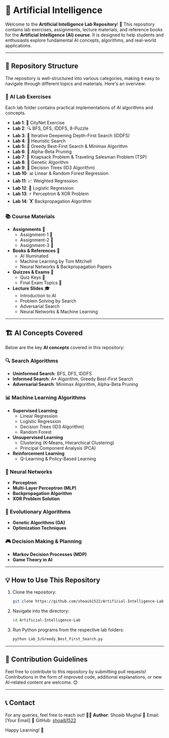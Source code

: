 
# 🤖 Artificial Intelligence

Welcome to the **Artificial Intelligence Lab Repository**! 🚀 This repository contains lab exercises, assignments, lecture materials, and reference books for the **Artificial Intelligence (AI) course**. It is designed to help students and enthusiasts explore fundamental AI concepts, algorithms, and real-world applications.

---

## 📂 Repository Structure

The repository is well-structured into various categories, making it easy to navigate through different topics and materials. Here's an overview:

### 🔬 AI Lab Exercises
Each lab folder contains practical implementations of AI algorithms and concepts. 

- **Lab 1**: 📌 CityNet Exercise
- **Lab 2**: 🔍 BFS, DFS, IDDFS, 8-Puzzle
- **Lab 3**: 🔄 Iterative Deepening Depth-First Search (IDDFS)
- **Lab 4**: 🧠 Heuristic Search
- **Lab 5**: 🤖 Greedy Best-First Search & Minimax Algorithm
- **Lab 6**: 🌳 Alpha-Beta Pruning
- **Lab 7**: 🎒 Knapsack Problem & Traveling Salesman Problem (TSP)
- **Lab 8**: 🧬 Genetic Algorithm
- **Lab 9**: 🌲 Decision Trees (ID3 Algorithm)
- **Lab 10**: 📊 Linear & Random Forest Regression
- **Lab 11**: 📈 Weighted Regression
- **Lab 12**: 🔄 Logistic Regression
- **Lab 13**: ⚡ Perceptron & XOR Problem
- **Lab 14**: 🏋️ Backpropagation Algorithm

### 📚 Course Materials
- **Assignments** 📄
  - Assignment-1 📑
  - Assignment-2 📑
  - Assignment-3 📑
- **Books & References** 📖
  - AI Illuminated
  - Machine Learning by Tom Mitchell
  - Neural Networks & Backpropagation Papers
- **Quizzes & Exams** 📝
  - Quiz Keys 📜
  - Final Exam Topics 🎯
- **Lecture Slides** 🎓
  - Introduction to AI
  - Problem Solving by Search
  - Adversarial Search
  - Neural Networks & Machine Learning

---

## 🏗️ AI Concepts Covered
Below are the key **AI concepts** covered in this repository:

### 🔍 Search Algorithms
- **Uninformed Search**: BFS, DFS, IDDFS
- **Informed Search**: A* Algorithm, Greedy Best-First Search
- **Adversarial Search**: Minimax Algorithm, Alpha-Beta Pruning

### 📊 Machine Learning Algorithms
- **Supervised Learning**
  - Linear Regression
  - Logistic Regression
  - Decision Trees (ID3 Algorithm)
  - Random Forest
- **Unsupervised Learning**
  - Clustering (K-Means, Hierarchical Clustering)
  - Principal Component Analysis (PCA)
- **Reinforcement Learning**
  - Q-Learning & Policy-Based Learning

### 🧠 Neural Networks
- **Perceptron**
- **Multi-Layer Perceptron (MLP)**
- **Backpropagation Algorithm**
- **XOR Problem Solution**

### 🧬 Evolutionary Algorithms
- **Genetic Algorithms (GA)**
- **Optimization Techniques**

### 🎮 Decision Making & Planning
- **Markov Decision Processes (MDP)**
- **Game Theory in AI**

---

## 💡 How to Use This Repository
1. Clone the repository:
   ```bash
   git clone https://github.com/shoaib1522/Artificial-Intelligence-Lab.git
   ```
2. Navigate into the directory:
   ```bash
   cd Artificial-Intelligence-Lab
   ```
3. Run Python programs from the respective lab folders:
   ```bash
   python Lab_5/Greedy_Best_First_Search.py
   ```

---

## 📌 Contribution Guidelines
Feel free to contribute to this repository by submitting pull requests! Contributions in the form of improved code, additional explanations, or new AI-related content are welcome. 😊

---

## 📞 Contact
For any queries, feel free to reach out!
👨‍💻 **Author**: Shoaib Mughal
📧 Email: [Your Email]
🔗 GitHub: [shoaib1522](https://github.com/shoaib1522)

Happy Learning! 🚀

